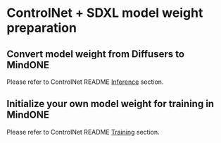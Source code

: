 # ControlNet + SDXL model weight preparation

## Convert model weight from Diffusers to MindONE

Please refer to ControlNet README [Inference](../../controlnet.md#prepare-model-weight) section.

## Initialize your own model weight for training in MindONE

Please refer to ControlNet README [Training](../../controlnet.md#prepare-init-model-weight) section.

